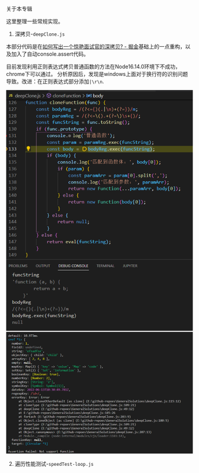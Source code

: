 关于本专辑

这里整理一些常规实现。

1. 深拷贝-`deepClone.js`

本部分代码是在[如何写出一个惊艳面试官的深拷贝? - 掘金](https://juejin.cn/post/6844903929705136141)基础上的一点重构，以及加入了自动console.assert代码。

目前发现利用正则表达式拷贝普通函数的方法在Node16.14.0环境下不成功，chrome下可以通过。
分析原因后，发现是windows上面对于换行符的识别问题导致。改进：在正则表达式部分添加`|\r\n`.

![Debug](./assets/copyFuncInNode.png)
![Log](./assets/deepClone-Node16.14.png)

2. 遍历性能测试-`speedTest-loop.js`



